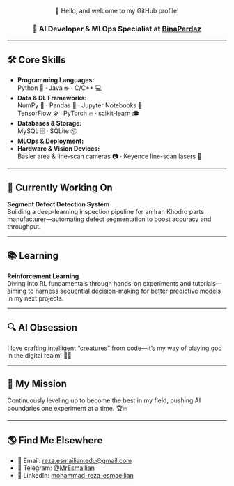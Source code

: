 <p align="center">
  👋 Hello, and welcome to my GitHub profile!
</p>

<h3 align="center">
  🤖 AI Developer & MLOps Specialist at <a href="https://binapardazshargh.ir/">BinaPardaz</a>
</h3>

---

## 🛠️ Core Skills

- **Programming Languages:**  
  Python 🐍 · Java ☕ · C/C++ 💻
- **Data & DL Frameworks:**  
  NumPy 🧮 · Pandas 🐼 · Jupyter Notebooks 📓  
  TensorFlow ⚙️ · PyTorch 🔥 · scikit-learn 🎓
- **Databases & Storage:**  
  MySQL 🗄️ · SQLite 📦
- **MLOps & Deployment:**  
- **Hardware & Vision Devices:**  
  Basler area & line-scan cameras 📷 · Keyence line-scan lasers 🌟

---

## 📂 Currently Working On

**Segment Defect Detection System**  
Building a deep-learning inspection pipeline for an Iran Khodro parts manufacturer—automating defect segmentation to boost accuracy and throughput.  

---

## 📚 Learning

**Reinforcement Learning**  
Diving into RL fundamentals through hands-on experiments and tutorials—aiming to harness sequential decision-making for better predictive models in my next projects.

---

## 🔍 AI Obsession

I love crafting intelligent “creatures” from code—it’s my way of playing god in the digital realm! 🧠✨

---

## 🎯 My Mission

Continuously leveling up to become the best in my field, pushing AI boundaries one experiment at a time. 🏆🔥

---

## 🌎 Find Me Elsewhere

- 📧 Email: [reza.esmailian.edu@gmail.com](mailto:reza.esmailian.edu@gmail.com)  
- 💬 Telegram: [@MrEsmailian](https://t.me/MrEsmailian)  
- 🔗 LinkedIn: [mohammad-reza-esmaeilian](https://linkedin.com/in/mohammad-reza-esmaeilian-421064296)
